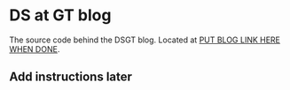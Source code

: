 # DS at GT blog

The source code behind the DSGT blog. Located at [PUT BLOG LINK HERE WHEN DONE]().

## Add instructions later
